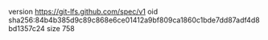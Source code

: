 version https://git-lfs.github.com/spec/v1
oid sha256:84b4b385d9c89c868e6ce01412a9bf809ca1860c1bde7dd87adf4d8bd1357c24
size 758

